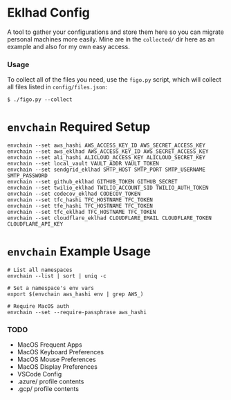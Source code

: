 # Eklhad Config

A tool to gather your configurations and store them here so you can migrate personal machines more easily. Mine are in the `collected/` dir here as an example and also for my own easy access.


### Usage
To collect all of the files you need, use the `figo.py` script, which will collect all files listed in `config/files.json`:

```
$ ./figo.py --collect
```

# `envchain` Required Setup
```
envchain --set aws_hashi AWS_ACCESS_KEY_ID AWS_SECRET_ACCESS_KEY
envchain --set aws_eklhad AWS_ACCESS_KEY_ID AWS_SECRET_ACCESS_KEY
envchain --set ali_hashi ALICLOUD_ACCESS_KEY ALICLOUD_SECRET_KEY
envchain --set local_vault VAULT_ADDR VAULT_TOKEN
envchain --set sendgrid_eklhad SMTP_HOST SMTP_PORT SMTP_USERNAME SMTP_PASSWORD
envchain --set github_eklhad GITHUB_TOKEN GITHUB_SECRET
envchain --set twilio_eklhad TWILIO_ACCOUNT_SID TWILIO_AUTH_TOKEN
envchain --set codecov_eklhad CODECOV_TOKEN
envchain --set tfc_hashi TFC_HOSTNAME TFC_TOKEN
envchain --set tfe_hashi TFC_HOSTNAME TFC_TOKEN
envchain --set tfc_eklhad TFC_HOSTNAME TFC_TOKEN
envchain --set cloudflare_eklhad CLOUDFLARE_EMAIL CLOUDFLARE_TOKEN CLOUDFLARE_API_KEY
```

# `envchain` Example Usage
```
# List all namespaces
envchain --list | sort | uniq -c

# Set a namespace's env vars
export $(envchain aws_hashi env | grep AWS_)

# Require MacOS auth
envchain --set --require-passphrase aws_hashi
```

### TODO
- MacOS Frequent Apps
- MacOS Keyboard Preferences
- MacOS Mouse Preferences
- MacOS Display Preferences
- VSCode Config
- .azure/ profile contents
- .gcp/ profile contents
